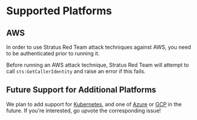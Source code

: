 # Supported Platforms

## AWS

In order to use Stratus Red Team attack techniques against AWS, you need to be authenticated prior to running it. 

Before running an AWS attack technique, Stratus Red Team will attempt to call `sts:GetCallerIdentity` and raise an error if this fails.

## Future Support for Additional Platforms

We plan to add support for [Kubernetes](https://github.com/DataDog/stratus-red-team/issues/51), and one of [Azure](https://github.com/DataDog/stratus-red-team/issues/52) or [GCP](https://github.com/DataDog/stratus-red-team/issues/53) in the future.
If you're interested, go upvote the corresponding issue!